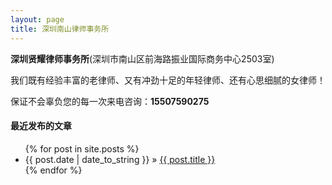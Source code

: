 ```yaml
---
layout: page
title: 深圳南山律师事务所
---
```

<strong>深圳贤耀律师事务所</strong>(深圳市南山区前海路振业国际商务中心2503室)

我们既有经验丰富的老律师、又有冲劲十足的年轻律师、还有心思细腻的女律师！

保证不会辜负您的每一次来电咨询：<strong>15507590275</strong>

#### 最近发布的文章

<ul class="posts">
  {% for post in site.posts %}
    <li><span>{{ post.date | date_to_string }}</span> &raquo; <a href="{{ post.url }}">{{ post.title }}</a></li>
  {% endfor %}
</ul>
